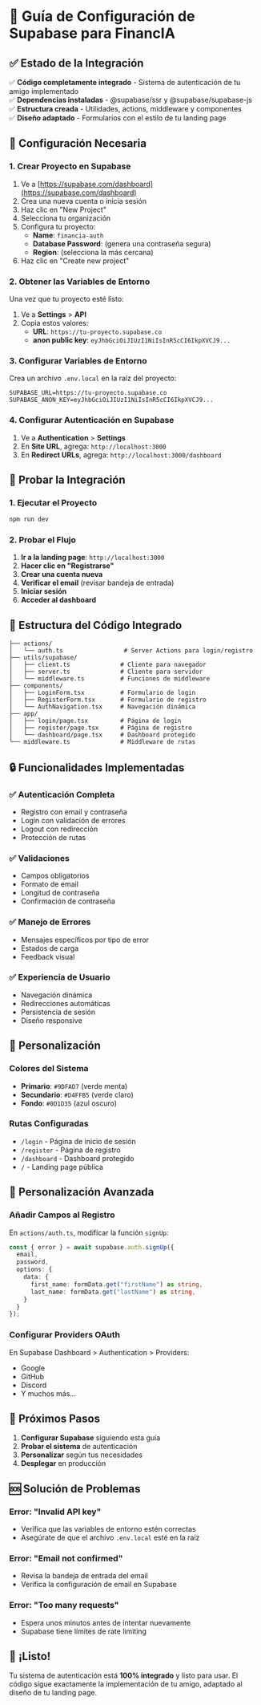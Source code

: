 # 🚀 Guía de Configuración de Supabase para FinancIA

## ✅ Estado de la Integración

✅ **Código completamente integrado** - Sistema de autenticación de tu amigo implementado  
✅ **Dependencias instaladas** - @supabase/ssr y @supabase/supabase-js  
✅ **Estructura creada** - Utilidades, actions, middleware y componentes  
✅ **Diseño adaptado** - Formularios con el estilo de tu landing page  

## 🔧 Configuración Necesaria

### 1. Crear Proyecto en Supabase

1. Ve a [https://supabase.com/dashboard](https://supabase.com/dashboard)
2. Crea una nueva cuenta o inicia sesión
3. Haz clic en "New Project"
4. Selecciona tu organización
5. Configura tu proyecto:
   - **Name**: `financia-auth`
   - **Database Password**: (genera una contraseña segura)
   - **Region**: (selecciona la más cercana)
6. Haz clic en "Create new project"

### 2. Obtener las Variables de Entorno

Una vez que tu proyecto esté listo:

1. Ve a **Settings** > **API**
2. Copia estos valores:
   - **URL**: `https://tu-proyecto.supabase.co`
   - **anon public key**: `eyJhbGciOiJIUzI1NiIsInR5cCI6IkpXVCJ9...`

### 3. Configurar Variables de Entorno

Crea un archivo `.env.local` en la raíz del proyecto:

```env
SUPABASE_URL=https://tu-proyecto.supabase.co
SUPABASE_ANON_KEY=eyJhbGciOiJIUzI1NiIsInR5cCI6IkpXVCJ9...
```

### 4. Configurar Autenticación en Supabase

1. Ve a **Authentication** > **Settings**
2. En **Site URL**, agrega: `http://localhost:3000`
3. En **Redirect URLs**, agrega: `http://localhost:3000/dashboard`

## 🧪 Probar la Integración

### 1. Ejecutar el Proyecto

```bash
npm run dev
```

### 2. Probar el Flujo

1. **Ir a la landing page**: `http://localhost:3000`
2. **Hacer clic en "Registrarse"**
3. **Crear una cuenta nueva**
4. **Verificar el email** (revisar bandeja de entrada)
5. **Iniciar sesión**
6. **Acceder al dashboard**

## 📁 Estructura del Código Integrado

```
├── actions/
│   └── auth.ts                 # Server Actions para login/registro
├── utils/supabase/
│   ├── client.ts              # Cliente para navegador
│   ├── server.ts              # Cliente para servidor
│   └── middleware.ts          # Funciones de middleware
├── components/
│   ├── LoginForm.tsx          # Formulario de login
│   ├── RegisterForm.tsx       # Formulario de registro
│   └── AuthNavigation.tsx     # Navegación dinámica
├── app/
│   ├── login/page.tsx         # Página de login
│   ├── register/page.tsx      # Página de registro
│   └── dashboard/page.tsx     # Dashboard protegido
└── middleware.ts              # Middleware de rutas
```

## 🔒 Funcionalidades Implementadas

### ✅ Autenticación Completa
- Registro con email y contraseña
- Login con validación de errores
- Logout con redirección
- Protección de rutas

### ✅ Validaciones
- Campos obligatorios
- Formato de email
- Longitud de contraseña
- Confirmación de contraseña

### ✅ Manejo de Errores
- Mensajes específicos por tipo de error
- Estados de carga
- Feedback visual

### ✅ Experiencia de Usuario
- Navegación dinámica
- Redirecciones automáticas
- Persistencia de sesión
- Diseño responsive

## 🎨 Personalización

### Colores del Sistema
- **Primario**: `#9DFAD7` (verde menta)
- **Secundario**: `#D4FFB5` (verde claro)
- **Fondo**: `#0D1D35` (azul oscuro)

### Rutas Configuradas
- `/login` - Página de inicio de sesión
- `/register` - Página de registro
- `/dashboard` - Dashboard protegido
- `/` - Landing page pública

## 🔧 Personalización Avanzada

### Añadir Campos al Registro
En `actions/auth.ts`, modificar la función `signUp`:

```typescript
const { error } = await supabase.auth.signUp({
  email,
  password,
  options: {
    data: {
      first_name: formData.get("firstName") as string,
      last_name: formData.get("lastName") as string,
    }
  }
});
```

### Configurar Providers OAuth
En Supabase Dashboard > Authentication > Providers:
- Google
- GitHub
- Discord
- Y muchos más...

## 📝 Próximos Pasos

1. **Configurar Supabase** siguiendo esta guía
2. **Probar el sistema** de autenticación
3. **Personalizar** según tus necesidades
4. **Desplegar** en producción

## 🆘 Solución de Problemas

### Error: "Invalid API key"
- Verifica que las variables de entorno estén correctas
- Asegúrate de que el archivo `.env.local` esté en la raíz

### Error: "Email not confirmed"
- Revisa la bandeja de entrada del email
- Verifica la configuración de email en Supabase

### Error: "Too many requests"
- Espera unos minutos antes de intentar nuevamente
- Supabase tiene límites de rate limiting

## 🎉 ¡Listo!

Tu sistema de autenticación está **100% integrado** y listo para usar. El código sigue exactamente la implementación de tu amigo, adaptado al diseño de tu landing page. 